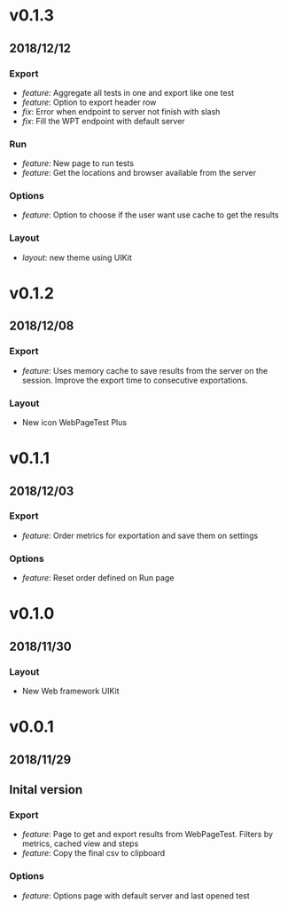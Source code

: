 # v0.1.3
## 2018/12/12
### Export
* _feature_: Aggregate all tests in one and export like one test
* _feature_: Option to export header row
* _fix_: Error when endpoint to server not finish with slash
* _fix_: Fill the WPT endpoint with default server

### Run
* _feature_: New page to run tests
* _feature_: Get the locations and browser available from the server

### Options
* _feature_: Option to choose if the user want use cache to get the results

### Layout
* _layout_: new theme using UIKit

# v0.1.2
## 2018/12/08
### Export
* _feature_: Uses memory cache to save results from the server on the session. Improve the export time to consecutive exportations.

### Layout
* New icon WebPageTest Plus

# v0.1.1
## 2018/12/03
### Export
* _feature_: Order metrics for exportation and save them on settings

### Options
* _feature_: Reset order defined on Run page

# v0.1.0
## 2018/11/30
### Layout
* New Web framework UIKit

# v0.0.1
## 2018/11/29
## Inital version
### Export
* _feature_: Page to get and export results from WebPageTest. Filters by metrics, cached view and steps
* _feature_: Copy the final csv to clipboard

### Options
* _feature_: Options page with default server and last opened test